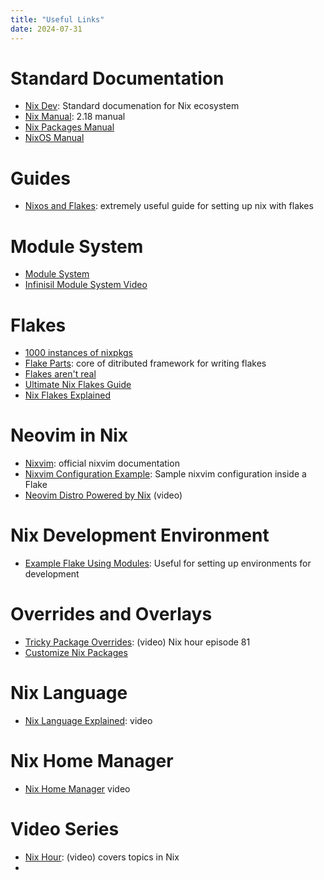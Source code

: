 ```yaml
---
title: "Useful Links"
date: 2024-07-31
---
```


# Standard Documentation

- [Nix Dev](https://nix.dev/): Standard documenation for Nix ecosystem
- [Nix Manual](https://nix.dev/manual/nix/2.18/): 2.18 manual
- [Nix Packages Manual](https://nixos.org/manual/nixpkgs/stable/)
- [NixOS Manual](https://nixos.org/manual/nixos/stable/)

# Guides

- [Nixos and Flakes](https://nixos-and-flakes.thiscute.world/introduction/): extremely useful guide for setting up nix with flakes

# Module System

- [Module System](https://nix.dev/tutorials/module-system/)
- [Infinisil Module System Video](https://infinisil.com/modules.mp4)

# Flakes

- [1000 instances of nixpkgs](https://zimbatm.com/notes/1000-instances-of-nixpkgs)
- [Flake Parts](https://flake.parts/): core of ditributed framework for writing flakes
- [Flakes aren't real](https://jade.fyi/blog/flakes-arent-real/)
- [Ultimate Nix Flakes Guide](https://www.youtube.com/watch?v=JCeYq72Sko0)
- [Nix Flakes Explained](https://www.youtube.com/watch?v=S3VBi6kHw5c)

# Neovim in Nix

- [Nixvim](https://nix-community.github.io/nixvim/): official nixvim documentation
- [Nixvim Configuration Example](https://github.com/owejow/nixvim-config): Sample nixvim configuration inside a Flake
- [Neovim Distro Powered by Nix](https://www.youtube.com/watch?v=b641h63lqy0) (video)

# Nix Development Environment

- [Example Flake Using Modules](https://github.com/Sapo-Dorado/nix-services): Useful for setting up environments for development

# Overrides and Overlays

- [Tricky Package Overrides](https://www.youtube.com/watch?v=VkkUzggJejo&list=PLyzwHTVJlRc8yjlx4VR4LU5A5O44og9in): (video) Nix hour episode 81
- [Customize Nix Packages](https://www.youtube.com/watch?v=jHb7Pe7x1ZY)

# Nix Language

- [Nix Language Explained](https://www.youtube.com/watch?v=UgrwoAGSPOQ): video

# Nix Home Manager

- [Nix Home Manager](https://www.youtube.com/watch?v=FcC2dzecovw) video

# Video Series

- [Nix Hour](https://www.youtube.com/watch?v=VkkUzggJejo&list=PLyzwHTVJlRc8yjlx4VR4LU5A5O44og9in): (video) covers topics in Nix
-

